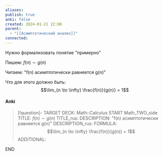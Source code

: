 ```yaml
---
aliases: 
publish: true
anki: false
created: 2024-01-21 22:08
parent:
  - "[[Асимптотический анализ]]"
connected:
---
```


Нужно формализовать понятие "примерно"

Пишем: $f(n) \sim g(n)$

Читаем: "f(n) асимптотически равняется g(n)"

Что для этого должно быть: $$\lim_{n \to \infty} \frac{f(n)}{g(n)} = 1$$

#### Anki
> [!question]-
TARGET DECK: Math::Calculus 
START
Math_TWO_side
TITLE: $f(n) \sim g(n)$
TITLE_rus: 
DESCRIPTION: "f(n) асимптотически равняется g(n)"
DESCRIPTION_rus: 
FORMULA: $$\lim_{n \to \infty} \frac{f(n)}{g(n)} = 1$$
ADDITIONAL:
<!--ID: 1705864204937-->
END














